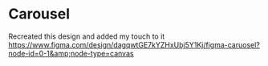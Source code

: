 # Carousel
Recreated this design and added my touch to it https://www.figma.com/design/dagqwtGE7kYZHxUbj5Y1Kj/figma-caruosel?node-id=0-1&amp;node-type=canvas
